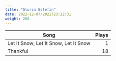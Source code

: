 ```yaml
---
title: "Gloria Estefan"
date: 2022-12-07/2022T23:22:31
weight: 268
---
```




 Song | Plays 
----- | -----:
Let It Snow, Let It Snow, Let It Snow | 1
Thankful | 18
